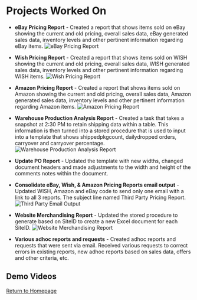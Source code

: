 # Projects Worked On

- **eBay Pricing Report** - Created a report that shows items sold on eBay showing the current and old pricing, overall sales data, eBay generated sales data, inventory levels and other pertinent information regarding eBay items.
![eBay Pricing Report](https://kj04511.github.io/ebayp.PNG)

- **Wish Pricing Report** - Created a report that shows items sold on WISH showing the current and old pricing, overall sales data, WISH generated sales data, inventory levels and other pertinent information regarding WISH items.
![Wish Pricing Report](https://kj04511.github.io/Wishp.PNG)

- **Amazon Pricing Report** - Created a report that shows items sold on Amazon showing the current and old pricing, overall sales data, Amazon generated sales data, inventory levels and other pertinent information regarding Amazon items.
![Amazon Pricing Report](https://kj04511.github.io/Amazonp.PNG)

- **Warehouse Production Analysis Report** - Created a task that takes a snapshot at 2:30 PM to retain shipping data within a table. This information is then turned into a stored procedure that is used to input into a template that shows shippedpkgcount, dailydropped orders, carryover and carryover percentage. 
![Warehouse Production Analysis Report](https://kj04511.github.io/Warehousep.PNG)

- **Update PO Report** - Updated the template with new widths, changed document headers and made adjustments to the width and height of the comments notes within the document. 

- **Consolidate eBay, Wish, & Amazon Pricing Reports email output** - Updated WISH, Amazon and eBay code to send only one email with a link to all 3 reports. The subject line named Third Party Pricing Report.
![Third Party Email Output](https://kj04511.github.io/ThirdPartyEmail.PNG)

- **Website Merchandising Report** - Updated the stored procedure to generate based on SiteID to create a new Excel document for each SiteID.
![Website Merchandising Report](https://kj04511.github.io/Wmrfile.PNG)

- **Various adhoc reports and requests** - Created adhoc reports and requests that were sent via email. Received various requests to correct errors in existing reports, new adhoc reports based on sales data, offers and other criteria, etc. 


## Demo Videos



[Return to Homepage](https://kj04511.github.io/)
